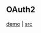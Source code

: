 ## OAuth2
[demo](https://chuanqisun.github.io/figma-development-kit/demo/auth-demo.html) | [src](https://github.com/chuanqisun/figma-development-kit/blob/master/demo/auth-demo.html)
